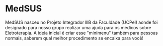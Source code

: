 # MedSUS
MedSUS nasceu no Projeto Integrador lllB da Faculdade (UCPel) aonde foi designado para nosso grupo realizar uma ajuda para os médicos sobre Eletroterapia. A ideia inicial é criar esse "minimenu" também para pessoas normais, saberem qual melhor procedimento se encaixa para você!
